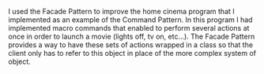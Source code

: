 I used the Facade Pattern to improve the home cinema program that I implemented as an example of the Command Pattern. In this program I had implemented macro commands that enabled to perform several actions at once in order to launch a movie (lights off, tv on, etc…). The Facade Pattern provides a way to have these sets of actions wrapped in a class so that the client only has to refer to this object in place of the more complex system of object.
